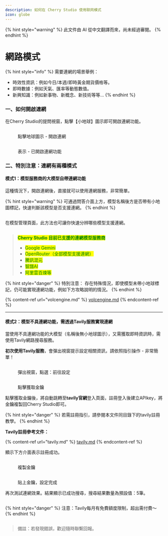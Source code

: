 ```yaml
---
description: 如何在 Cherry Studio 使用联网模式
icon: globe
---
```


{% hint style="warning" %}
此文件由 AI 從中文翻譯而來，尚未經過審閱。
{% endhint %}

# 網路模式

{% hint style="info" %}
需要連網的場景舉例：

* 時效性資訊：例如今日/本週/即時黃金期貨價格等。
* 即時數據：例如天氣、匯率等動態數值。
* 新興知識：例如新事物、新概念、新技術等等...
{% endhint %}

### 一、如何開啟連網

在Cherry Studio的提問視窗，點擊【小地球】圖示即可開啟連網功能。

<figure><img src="../.gitbook/assets/image (94).png" alt=""><figcaption><p>點擊地球圖示 - 開啟連網</p></figcaption></figure>

<figure><img src="../.gitbook/assets/image (96).png" alt=""><figcaption><p>表示 - 已開啟連網功能</p></figcaption></figure>

### 二、特別注意：連網有兩種模式

#### 模式1：模型服務商的大模型自帶連網功能

這種情況下，開啟連網後，直接就可以使用連網服務，非常簡單。

{% hint style="warning" %}
可通過問答介面上方，模型名稱後方是否帶有小地圖標記，快速判斷該模型是否支援連網。
{% endhint %}

<figure><img src="../.gitbook/assets/image (100).png" alt=""><figcaption></figcaption></figure>

在模型管理頁面，此方法也可讓你快速分辨哪些模型支援連網。

<figure><img src="../.gitbook/assets/image (101).png" alt=""><figcaption></figcaption></figure>

> <mark style="color:green;">**Cherry Studio 目前已支援的連網模型服務商**</mark>
>
> * <mark style="color:green;">Google Gemini</mark>
> * <mark style="color:green;">OpenRouter（全部模型支援連網）</mark>
> * <mark style="color:green;">騰訊混元</mark>
> * <mark style="color:green;">智譜AI</mark>
> * <mark style="color:green;">阿里雲百煉等</mark>

{% hint style="danger" %}
特別注意：
存在特殊情況，即使模型未帶小地球標記，仍可能實現連網功能，例如下方攻略說明的情況。
{% endhint %}

{% content-ref url="volcengine.md" %}
[volcengine.md](volcengine.md)
{% endcontent-ref %}

***

#### 模式2：模型不具連網功能，需透過Tavily服務實現連網

當使用不具連網功能的大模型（名稱後無小地球圖示），又需獲取即時資訊時，需使用Tavily網路搜尋服務。

**初次使用Tavily服務**，會彈出視窗提示設定相關資訊，請依照指引操作 - 非常簡單！

<figure><img src="../.gitbook/assets/image (102).png" alt=""><figcaption><p>彈出視窗，點選：前往設定</p></figcaption></figure>

<figure><img src="../.gitbook/assets/image (104).png" alt=""><figcaption><p>點擊獲取金鑰</p></figcaption></figure>

點擊獲取金鑰後，將自動跳轉至**tavily官網**登入頁面，註冊登入後建立APIkey，將金鑰複製回Cherry Studio即可。

{% hint style="danger" %}
若需註冊指引，請參閱本文件同目錄下的tavily註冊教學。
{% endhint %}

**Tavily註冊參考文件：**

{% content-ref url="tavily.md" %}
[tavily.md](tavily.md)
{% endcontent-ref %}

顯示下方介面表示註冊成功。

<figure><img src="../.gitbook/assets/image (105).png" alt=""><figcaption><p>複製金鑰</p></figcaption></figure>

<figure><img src="../.gitbook/assets/image (108).png" alt=""><figcaption><p>貼上金鑰，設定完成</p></figcaption></figure>

再次測試連網效果。結果顯示已成功搜尋，搜尋結果數量為預設值：5筆。

<figure><img src="../.gitbook/assets/image (107).png" alt=""><figcaption></figcaption></figure>

{% hint style="danger" %}
注意：Tavily每月有免費額度限制，超出需付費～
{% endhint %}

<figure><img src="../.gitbook/assets/image (106).png" alt=""><figcaption></figcaption></figure>

> 備註：若發現錯誤，歡迎隨時聯繫回報。